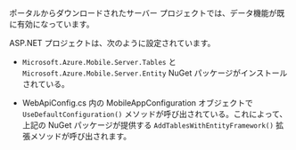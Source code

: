 ポータルからダウンロードされたサーバー プロジェクトでは、データ機能が既に有効になっています。

ASP.NET プロジェクトは、次のように設定されています。

* `Microsoft.Azure.Mobile.Server.Tables` と `Microsoft.Azure.Mobile.Server.Entity` NuGet パッケージがインストールされている。

* WebApiConfig.cs 内の MobileAppConfiguration オブジェクトで `UseDefaultConfiguration()` メソッドが呼び出されている。これによって、上記の NuGet パッケージが提供する `AddTablesWithEntityFramework()` 拡張メソッドが呼び出されます。

<!---HONumber=August15_HO6-->